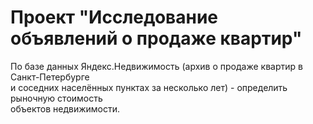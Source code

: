 # Проект "Исследование объявлений о продаже квартир"

По базе данных Яндекс.Недвижимость (архив о продаже квартир в Санкт-Петербурге  
и соседних  населённых пунктах за несколько лет) - определить рыночную стоимость  
объектов  недвижимости.